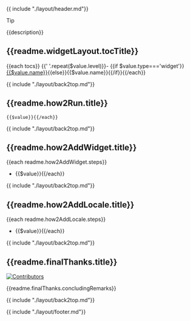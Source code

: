 {{ include "./layout/header.md"}}

> [!Tip]
> {{description}}

## {{readme.widgetLayout.tocTitle}}

{{each tocs}}
{{'  '.repeat($value.level)}}- {{if $value.type==='widget'}}[{{$value.name}}]({{$value.href}}){{else}}{{$value.name}}{{/if}}{{/each}}

{{ include "./layout/back2top.md"}}

## {{readme.how2Run.title}}

```shell{{each readme.how2Run.steps}}
{{$value}}{{/each}}
```

{{ include "./layout/back2top.md"}}

## {{readme.how2AddWidget.title}}

{{each readme.how2AddWidget.steps}}
+ {{$value}}{{/each}}

{{ include "./layout/back2top.md"}}

## {{readme.how2AddLocale.title}}

{{each readme.how2AddLocale.steps}}
+ {{$value}}{{/each}}

{{ include "./layout/back2top.md"}}

## {{readme.finalThanks.title}}

[![Contributors](https://contrib.rocks/image?repo=xiaohuohumax/readme-widget-hub)](https://github.com/xiaohuohumax/readme-widget-hub/contributors)

{{readme.finalThanks.concludingRemarks}}

{{ include "./layout/back2top.md"}}

{{ include "./layout/footer.md"}}